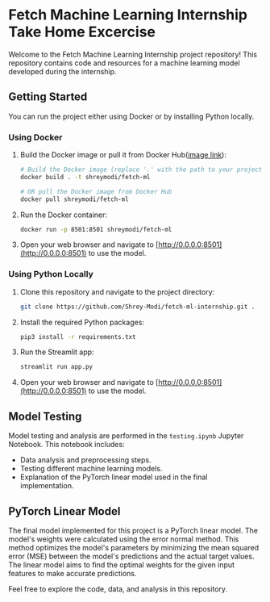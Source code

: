 # Fetch Machine Learning Internship Take Home Excercise

Welcome to the Fetch Machine Learning Internship project repository! This repository contains code and resources for a machine learning model developed during the internship.

## Getting Started

You can run the project either using Docker or by installing Python locally.

### Using Docker

1. Build the Docker image or pull it from Docker Hub([image link](https://hub.docker.com/r/shreymodi/fetch-ml)):

   ```bash
   # Build the Docker image (replace '.' with the path to your project directory)
   docker build . -t shreymodi/fetch-ml

   # OR pull the Docker image from Docker Hub
   docker pull shreymodi/fetch-ml
   ```

2. Run the Docker container:

   ```bash
   docker run -p 8501:8501 shreymodi/fetch-ml
   ```

3. Open your web browser and navigate to [http://0.0.0.0:8501](http://0.0.0.0:8501) to use the model.

### Using Python Locally

1. Clone this repository and navigate to the project directory:

   ```bash
   git clone https://github.com/Shrey-Modi/fetch-ml-internship.git .
   ```

2. Install the required Python packages:

   ```bash
   pip3 install -r requirements.txt
   ```

3. Run the Streamlit app:

   ```bash
   streamlit run app.py
   ```

4. Open your web browser and navigate to [http://0.0.0.0:8501](http://0.0.0.0:8501) to use the model.

## Model Testing

Model testing and analysis are performed in the `testing.ipynb` Jupyter Notebook. This notebook includes:

- Data analysis and preprocessing steps.
- Testing different machine learning models.
- Explanation of the PyTorch linear model used in the final implementation.

## PyTorch Linear Model

The final model implemented for this project is a PyTorch linear model. The model's weights were calculated using the error normal method. This method optimizes the model's parameters by minimizing the mean squared error (MSE) between the model's predictions and the actual target values. The linear model aims to find the optimal weights for the given input features to make accurate predictions.

Feel free to explore the code, data, and analysis in this repository.
